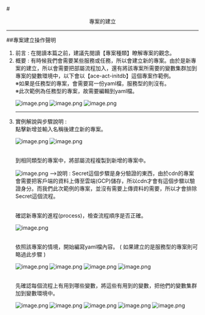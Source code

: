 #<center>專案的建立</center>
<hr>

##專案建立操作聲明
<br>
<ol>
<li>前言 : 在閱讀本篇之前，建議先閱讀【專案種類】瞭解專案的觀念。
<li>概要 : 有時候我們會需要某些服務或任務，所以會建立新的專案。由於是新專案的建立，所以會需要把部屬流程加入，還有將該專案所需要的變數集群加到專案的變數環境中，以下會以【ace-act-initdb】這個專案作範例。
<br>※如果是任務型的專案，會需要寫一份yaml檔，服務型的則沒有。
<br>※此次範例為任務型的專案，故需要編輯到yaml檔。

![image.png](/.attachments/image-6770db99-6643-431b-adeb-7ff693a249cb.png)
![image.png](/.attachments/image-9f5beab9-7fce-4193-8435-dbb952da1533.png)
![image.png](/.attachments/image-96edf6ad-ee22-4a22-ba33-f7849fd2912c.png)
<hr>
<li>實例解說與步驟說明 : 
<br>
<Step1> 點擊新增並輸入名稱後建立新的專案。

![image.png](/.attachments/image-9256e26a-3f67-48ff-b7a0-66b994790789.png)
![image.png](/.attachments/image-665490d0-3b38-48a9-a6ca-32e783468ce7.png)

<br>
<Step2> 到相同類型的專案中，將部屬流程複製到新增的專案中。

![image.png](/.attachments/image-68faf8ca-d20b-4217-a773-66dfa04cf10c.png)
-->說明 : Secret這個步驟是身分驗證的東西，由於cdn的專案會需要把客戶端的資料上傳至雲端(GCP)儲存，所以cdn才會有這個步驟以驗證身分。而我們此次範例的專案，並沒有需要上傳資料的需要，所以才會排除Secret這個流程。

<br>
<Step3> 確認新專案的進程(process)，檢查流程順序是否正確。

![image.png](/.attachments/image-e93a937d-4c41-4637-b731-e9099af53b46.png)

<br>
<Step4> 依照該專案的情境，開始編寫yaml檔內容。 ( 如果建立的是服務型的專案則可略過此步驟 )

![image.png](/.attachments/image-da5ce310-8703-45a7-8601-940eb92bd4d6.png)
![image.png](/.attachments/image-066cb0c8-f5ad-4611-a837-707091fe6570.png)
![image.png](/.attachments/image-6e266007-ca1c-48a8-9f07-3ff8b4e8e9f3.png)
![image.png](/.attachments/image-fdafd3c8-4b00-4822-a768-dd4b7fbf6bed.png)

<br>
<Step5> 先確認每個流程上有用到哪些變數，將這些有用到的變數，把他們的變數集群加到變數環境中。

![image.png](/.attachments/image-96765b62-bb50-485e-95d5-177904eaee94.png)
![image.png](/.attachments/image-8b4a7d79-dcaf-430a-a3dd-4bfe076b2b10.png)
![image.png](/.attachments/image-caf5c7f8-aaf3-4ebb-9285-ae8cd4238c25.png)
![image.png](/.attachments/image-2b8527b2-265e-4a4b-821d-19ac8141735d.png)
![image.png](/.attachments/image-dd6b0b4a-9eea-4156-a9d4-c7b5d0ea21aa.png)


</ol>